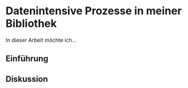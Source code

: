 # Datenintensive Prozesse in meiner Bibliothek

In dieser Arbeit möchte ich...

## Einführung

## Diskussion



